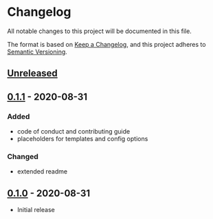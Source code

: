 # Changelog
All notable changes to this project will be documented in this file.

The format is based on [Keep a Changelog](https://keepachangelog.com/en/1.0.0/),
and this project adheres to [Semantic Versioning](https://semver.org/spec/v2.0.0.html).

## [Unreleased]

## [0.1.1] - 2020-08-31
### Added
* code of conduct and contributing guide
* placeholders for templates and config options

### Changed
* extended readme

## [0.1.0] - 2020-08-31
* Initial release

[Unreleased]: https://github.com/syntro-opensource/recipe-elemental-bootstrap/compare/0.1.1..master
[0.1.1]: https://github.com/syntro-opensource/recipe-elemental-bootstrap/compare/0.1.0..0.1.1
[0.1.0]: https://github.com/syntro-opensource/recipe-elemental-bootstrap/tree/0.1.0
